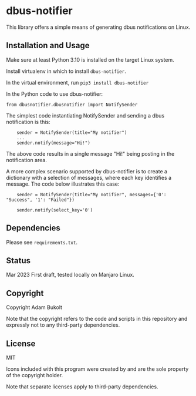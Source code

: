 # dbus-notifier #

This library offers a simple means of generating dbus notifications on Linux. 

## Installation and Usage

Make sure at least Python 3.10 is installed on the target Linux system. 

Install virtualenv in which to install `dbus-notifier`.

In the virtual environment, run `pip3 install dbus-notifier`

In the Python code to use dbus-notifier:

```commandline
from dbusnotifier.dbusnotifier import NotifySender

```
The simplest code instantiating NotifySender and sending a dbus notification is this:

```commandline
    sender = NotifySender(title="My notifier")
    ...
    sender.notify(message="Hi!")
```
The above code results in a single message "Hi!" being posting in the notification area.

A more complex scenario supported by dbus-notifier is to create a dictionary with a selection of messages, where each
key identifies a message. The code below illustrates this case:

```
    sender = NotifySender(title="My notifier", messages={'0': "Success", '1': "Failed"})
    
    sender.notify(select_key='0')
```


## Dependencies

Please see `requirements.txt`.

## Status

Mar 2023 First draft, tested locally on Manjaro Linux.

## Copyright

Copyright Adam Bukolt

Note that the copyright refers to the code and scripts in this repository and
expressly not to any third-party dependencies.

## License

MIT

Icons included with this program were created by and are the sole property of the copyright holder.

Note that separate licenses apply to third-party dependencies.
